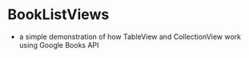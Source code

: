 # BookListViews
- a simple demonstration of how TableView and CollectionView work using Google Books API
